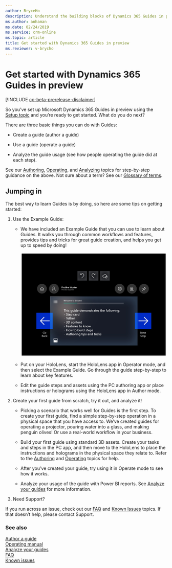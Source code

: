 ```yaml
---
author: BryceHo
description: Understand the building blocks of Dynamics 365 Guides in preview
ms.author: anhaman
ms.date: 02/24/2019
ms.service: crm-online
ms.topic: article
title: Get started with Dynamics 365 Guides in preview
ms.reviewer: v-brycho
---
```


# Get started with Dynamics 365 Guides in preview

[!INCLUDE [cc-beta-prerelease-disclaimer](../includes/cc-beta-prerelease-disclaimer.md)]
 
So you’ve set up Microsoft Dynamics 365 Guides in preview using the [Setup topic](setup.md) and you’re ready to get started. What do you do next?

There are three basic things you can do with Guides: 

- Create a guide (author a guide)

- Use a guide (operate a guide)

- Analyze the guide usage (see how people operating the guide did at each step). 

See our [Authoring](authoring-overview.md), [Operating](operator-guide.md), and  [Analyzing](analytics-guide.md) topics for step-by-step guidance on the above. Not sure about a  term? See our [Glossary of terms](glossary.md). 

## Jumping in

The best way to learn Guides is by doing, so here are some tips on getting started: 

1.	Use the Example Guide:

    - We have included an Example Guide that you can use to learn about Guides. It walks you through common workflows and features, provides tips and tricks for great guide creation, and helps you get up to speed by doing!
    
      ![Example Guide)](media/example-guide.PNG "Example Guide")

    - Put on your HoloLens, start the HoloLens app in Operator mode, and then select the Example Guide. Go through the guide step-by-step to learn about key features. 

    - Edit the guide steps and assets using the PC authoring app or place instructions or holograms using the HoloLens app in Author mode.
    
    


2.	Create your first guide from scratch, try it out, and analyze it!

     - Picking a scenario that works well for Guides is the first step. To create your first guide, find a simple step-by-step operation in a physical space that you have access to. We’ve created guides for operating a projector, pouring water into a glass, and making penguin olives! Or use a real-world workflow in your business. 

     - Build your first guide using standard 3D assets. Create your tasks and steps in the PC app, and then move to the HoloLens to place the instructions and holograms in the physical space they relate to. Refer to the [Authoring](authoring-overview.md) and [Operating](operator-guide.md) topics for help. 

     - After you’ve created your guide, try using it in Operate mode to see how it works. 

     - Analyze your usage of the guide with Power BI reports. See [Analyze your guides](analytics-guide.md) for more information. 

3.	Need Support?

If you run across an issue, check out our [FAQ](faq.md) and [Known Issues](known-issues.md) topics. If that doesn’t help, please contact Support.

### See also

[Author a guide](authoring-overview.md)<br>
[Operating manual](operator-guide.md)<br>
[Analyze your guides](analytics-guide.md)<br>
[FAQ](faq.md)<br>
[Known issues](known-issues.md)
